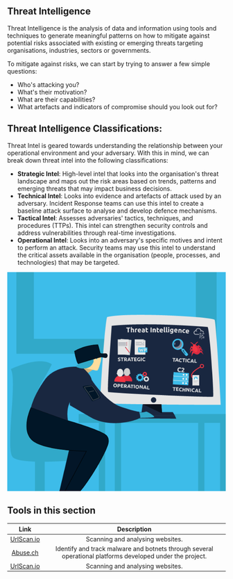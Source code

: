## Threat Intelligence

Threat Intelligence is the analysis of data and information using tools and techniques to generate meaningful patterns on how to mitigate against potential risks associated with existing or emerging threats targeting organisations, industries, sectors or governments.

To mitigate against risks, we can start by trying to answer a few simple questions:

- Who's attacking you?
- What's their motivation?
- What are their capabilities?
- What artefacts and indicators of compromise should you look out for?

## Threat Intelligence Classifications:
Threat Intel is geared towards understanding the relationship between your operational environment and your adversary. With this in mind, we can break down threat intel into the following classifications: 

* **Strategic Intel**: High-level intel that looks into the organisation's threat landscape and maps out the risk areas based on trends, patterns and emerging threats that may impact business decisions.
* **Technical Intel**: Looks into evidence and artefacts of attack used by an adversary. Incident Response teams can use this intel to create a baseline attack surface to analyse and develop defence mechanisms.
* **Tactical Intel**: Assesses adversaries' tactics, techniques, and procedures (TTPs). This intel can strengthen security controls and address vulnerabilities through real-time investigations.
* **Operational Intel**: Looks into an adversary's specific motives and intent to perform an attack. Security teams may use this intel to understand the critical assets available in the organisation (people, processes, and technologies) that may be targeted.

<p align="center">
  <img src="https://github.com/AM1RKA/SOC-Analyst/blob/main/Cyber%20Threat%20Intellegence/Threat%20Intelligence%20Tools/TI%20model.png">
</p>

## Tools in this section

|Link        | Description           |
|:-------------:|:------------:| 
| [UrlScan.io](https://github.com/AM1RKA/SOC-Analyst/tree/main/Cyber%20Threat%20Intellegence/Threat%20Intelligence%20Tools/UrlScan.io)   |  Scanning and analysing websites. |
| [Abuse.ch](https://github.com/AM1RKA/SOC-Analyst/tree/main/Cyber%20Threat%20Intellegence/Threat%20Intelligence%20Tools/Abuse.ch)   |  Identify and track malware and botnets through several operational platforms developed under the project. | 
| [UrlScan.io](https://github.com/AM1RKA/SOC-Analyst/tree/main/Cyber%20Threat%20Intellegence/Threat%20Intelligence%20Tools/UrlScan.io)   |  Scanning and analysing websites. | 
